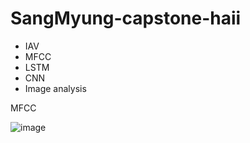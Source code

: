 # SangMyung-capstone-haii

- IAV
- MFCC
- LSTM
- CNN
- Image analysis



MFCC

![image](https://github.com/seolinhye/SangMyung-capstone-haii/assets/74964809/f4e676f7-fb69-42e9-ab50-91a970aa20e8)
